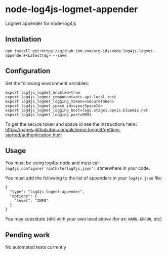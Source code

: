 # node-log4js-logmet-appender
Logmet appender for node-log4js

## Installation
```
npm install git+https://github.ibm.com/org-ids/node-log4js-logmet-appender#<LatestTag> --save
```

## Configuration
Set the following environment variables:
```
export log4js_logmet_enabled=true
export log4js_logmet_component=otc-api-local-test
export log4js_logmet_logging_token=<secureToken>
export log4js_logmet_space_id=<yourSpaceId>
export log4js_logmet_logging_host=logs.stage1.opvis.bluemix.net
export log4js_logmet_logging_port=9091
```
To get the secure token and space id see the instructions here: https://pages.github.ibm.com/alchemy-logmet/getting-started/authentication.html

## Usage
 You must be using [log4js-node](https://github.com/nomiddlename/log4js-node) and must call `log4js.configure('/path/to/log4js.json')`
somewhere in your code.

You must add the following to the list of appenders in your `log4js.json` file:

```
{
  "type": "log4js-logmet-appender",
  "options": {
    "level": "INFO"
  }
}
 ```

You may substitute `INFO` with your own level above (for ex: `WARN`, `ERROR`, etc)

## Pending work
No automated tests currently

